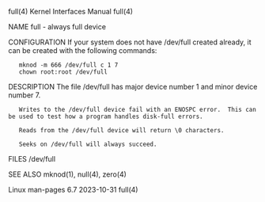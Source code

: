 full(4)								   Kernel Interfaces Manual							       full(4)

NAME
       full - always full device

CONFIGURATION
       If your system does not have /dev/full created already, it can be created with the following commands:

	   mknod -m 666 /dev/full c 1 7
	   chown root:root /dev/full

DESCRIPTION
       The file /dev/full has major device number 1 and minor device number 7.

       Writes to the /dev/full device fail with an ENOSPC error.  This can be used to test how a program handles disk-full errors.

       Reads from the /dev/full device will return \0 characters.

       Seeks on /dev/full will always succeed.

FILES
       /dev/full

SEE ALSO
       mknod(1), null(4), zero(4)

Linux man-pages 6.7							  2023-10-31								       full(4)
